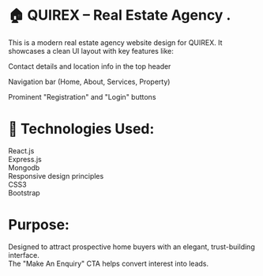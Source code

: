 # 🏠 QUIREX – Real Estate Agency .
This is a modern real estate agency website  design for QUIREX.
It showcases a clean UI layout with key features like:

Contact details and location info in the top header

Navigation bar (Home, About, Services, Property)

Prominent "Registration" and "Login" buttons

# 🔧 Technologies Used:<br>
   React.js <br>
   Express.js  <br>
   Mongodb  <br>
Responsive design principles  <br>
 CSS3  <br>
Bootstrap
# Purpose:
Designed to attract prospective home buyers with an elegant, trust-building interface. <br> The "Make An Enquiry" CTA helps convert interest into leads.

